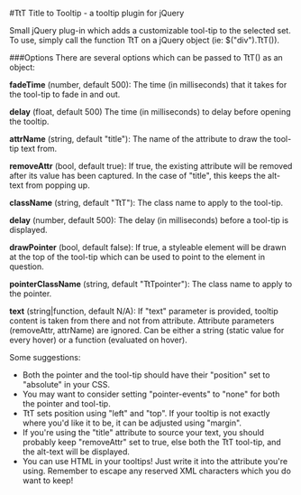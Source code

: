 #TtT
Title to Tooltip - a tooltip plugin for jQuery

Small jQuery plug-in which adds a customizable tool-tip to the selected set.  To use, simply call the function TtT on a jQuery object (ie: $("div").TtT()).


###Options
There are several options which can be passed to TtT() as an object:

**fadeTime** (number, default 500):
The time (in milliseconds) that it takes for the tool-tip to fade in and out.

**delay** (float, default 500)
The time (in milliseconds) to delay before opening the tooltip.

**attrName** (string, default "title"):
The name of the attribute to draw the tool-tip text from.

**removeAttr** (bool, default true):
If true, the existing attribute will be removed after its value has been captured.  In the case of "title", this keeps the alt-text from popping up.

**className** (string, default "TtT"):
The class name to apply to the tool-tip.

**delay** (number, default 500):
The delay (in milliseconds) before a tool-tip is displayed.

**drawPointer** (bool, default false):
If true, a styleable element will be drawn at the top of the tool-tip which can be used to point to the element in question.

**pointerClassName** (string, default "TtTpointer"):
The class name to apply to the pointer.

**text** (string|function, default N/A):
If "text" parameter is provided, tooltip content is taken from there and not from attribute.  Attribute parameters (removeAttr, attrName) are ignored.  Can be either a string (static value for every hover) or a function (evaluated on hover).

Some suggestions:

- Both the pointer and the tool-tip should have their "position" set to "absolute" in your CSS.
- You may want to consider setting "pointer-events" to "none" for both the pointer and tool-tip.
- TtT sets position using "left" and "top".  If your tooltip is not exactly where you'd like it to be, it can be adjusted using "margin".
- If you're using the "title" attribute to source your text, you should probably keep "removeAttr" set to true, else both the TtT tool-tip, and the alt-text will be displayed.
- You can use HTML in your tooltips!  Just write it into the attribute you're using.  Remember to escape any reserved XML characters which you do want to keep!
